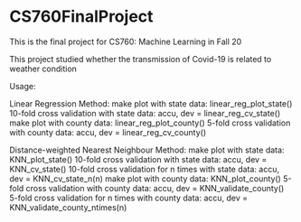 # CS760FinalProject

This is the final project for CS760: Machine Learning in Fall 20

This project studied whether the transmission of Covid-19 is related to weather condition

Usage:

Linear Regression Method:
make plot with state data: linear_reg_plot_state()
10-fold cross validation with state data: accu, dev = linear_reg_cv_state()
make plot with county data: linear_reg_plot_county()
5-fold cross validation with county data: accu, dev = linear_reg_cv_county()


Distance-weighted Nearest Neighbour Method:
make plot with state data: KNN_plot_state()
10-fold cross validation with state data: accu, dev = KNN_cv_state()
10-fold cross validation for n times with state data: accu, dev = KNN_cv_state_n(n)
make plot with county data: KNN_plot_county()
5-fold cross validation with county data: accu, dev = KNN_validate_county()
5-fold cross validation for n times with county data: accu, dev = KNN_validate_county_ntimes(n)
